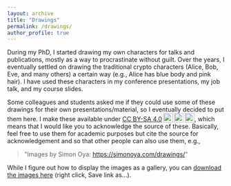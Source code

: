 ```yaml
---
layout: archive
title: "Drawings"
permalink: /drawings/
author_profile: true
---
```


During my PhD, I started drawing my own characters for talks and publications, mostly as a way to procrastinate without guilt. 
Over the years, I eventually settled on drawing the traditional crypto characters (Alice, Bob, Eve, and many others) a certain way (e.g., Alice has blue body and pink hair).
I have used these characters in my conference presentations, my job talk, and my course slides.

Some colleagues and students asked me if they could use some of these drawings for their own presentations/material, so I eventually decided to put them here.
I make these available under <a href="https://creativecommons.org/licenses/by-sa/4.0/?ref=chooser-v1" target="_blank" rel="license noopener noreferrer" style="display:inline-block;">CC BY-SA 4.0<img style="height:22px!important;margin-left:3px;vertical-align:text-bottom;" src="https://mirrors.creativecommons.org/presskit/icons/cc.svg?ref=chooser-v1" alt=""><img style="height:22px!important;margin-left:3px;vertical-align:text-bottom;" src="https://mirrors.creativecommons.org/presskit/icons/by.svg?ref=chooser-v1" alt=""><img style="height:22px!important;margin-left:3px;vertical-align:text-bottom;" src="https://mirrors.creativecommons.org/presskit/icons/sa.svg?ref=chooser-v1" alt=""></a>,
which means that I would like you to acknowledge the source of these.
Basically, feel free to use them for academic purposes but cite the source for acknowledgement and so that other people can also use them, e.g., 
> "Images by Simon Oya: https://simonoya.com/drawings/"

While I figure out how to display the images as a gallery, you can [download the images here](http://simon-oya.github.io/files/drawings.zip) (right click, Save link as...).
